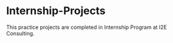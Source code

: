 # Internship-Projects
This practice projects are completed in Internship Program at I2E Consulting.
